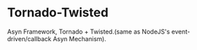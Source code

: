 # Tornado-Twisted
Asyn Framework, Tornado + Twisted.(same as NodeJS's event-driven/callback Asyn Mechanism).
